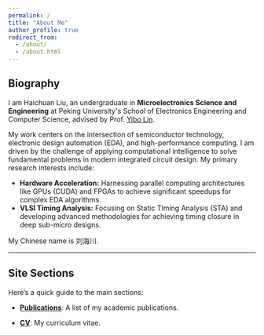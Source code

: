 ```yaml
---
permalink: /
title: "About Me"
author_profile: true
redirect_from: 
  - /about/
  - /about.html
---
```


## Biography

I am Haichuan Liu, an undergraduate in **Microelectronics Science and Engineering** at Peking University's School of Electronics Engineering and Computer Science, advised by Prof. [Yibo Lin](https://yibolin.com/).

My work centers on the intersection of semiconductor technology, electronic design automation (EDA), and high-performance computing. I am driven by the challenge of applying computational intelligence to solve fundamental problems in modern integrated circuit design. My primary research interests include:

*   **Hardware Acceleration:** Harnessing parallel computing architectures like GPUs (CUDA) and FPGAs to achieve significant speedups for complex EDA algorithms.
*   **VLSI Timing Analysis:** Focusing on Static TIming Analysis (STA) and developing advanced methodologies for achieving timing closure in deep sub-micro designs.

<!-- I am always excited to discuss these topics and seek mutual improvement. -->
My Chinese name is 刘海川.

---

## Site Sections

Here’s a quick guide to the main sections:

*   **[Publications](/publications/)**: A list of my academic publications.

*   **[CV](/cv/)**: My curriculum vitae.
